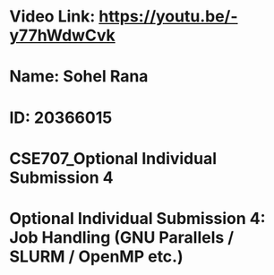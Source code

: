 # Video Link: https://youtu.be/-y77hWdwCvk

# Name: Sohel Rana

# ID: 20366015

# CSE707_Optional Individual Submission 4

# Optional Individual Submission 4:  Job Handling (GNU Parallels / SLURM / OpenMP etc.)
